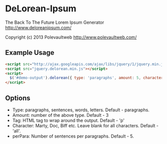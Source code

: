 DeLorean-Ipsum
==============

The Back To The Future Lorem Ipsum Generator
http://www.deloreanipsum.com/

Copyright (c) 2013 Polevaultweb http://www.polevaultweb.com/

## Example Usage
```html
<script src="http://ajax.googleapis.com/ajax/libs/jquery/1/jquery.min.js"></script>
<script src="jquery.delorean.min.js"></script>
<script>
  $('#demo-output').delorean({ type: 'paragraphs', amount: 5, character: '', tag:  'p' });
</script>
```

## Options
- Type: paragraphs, sentences, words, letters. Default - paragraphs.
- Amount: number of the above type. Default - 3
- Tag: HTML tag to wrap around the output. Default - 'p'
- Character: Marty, Doc, Biff etc. Leave blank for all characters. Default - 'all'.
- perPara: Number of sentences per paragraphs. Default - 5.